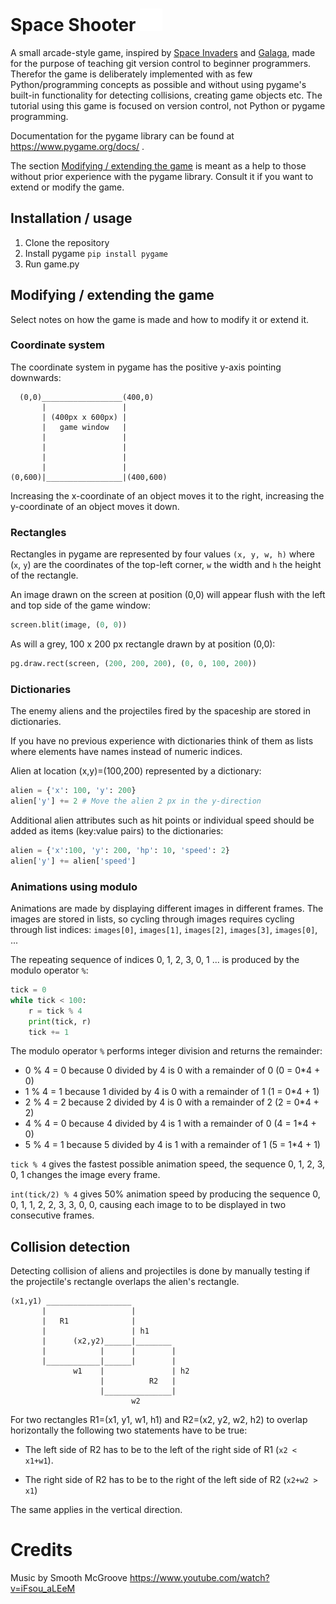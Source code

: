 # Space Shooter ![Alien sprite 0](images/alien_0.png)

A small arcade-style game, inspired by 
[Space Invaders](https://en.wikipedia.org/wiki/Space_Invaders) 
and [Galaga](https://en.wikipedia.org/wiki/Galaga),
made for the purpose of teaching git version control
to beginner programmers.
Therefor the game is deliberately implemented 
with as few Python/programming concepts as possible
and without using pygame's built-in functionality for
detecting collisions, creating game objects etc.
The tutorial using this game is focused on version control,
not Python or pygame programming. 

Documentation for the pygame library can be found at https://www.pygame.org/docs/ . 

The section [Modifying / extending the game](modifying-extending-the-game)
is meant as a help to those without prior experience with the pygame library.
Consult it if you want to extend or modify the game.


## Installation / usage
1. Clone the repository
2. Install pygame `pip install pygame`
3. Run game.py


## Modifying / extending the game 
Select notes on how the game is made and how to modify it or extend it.

### Coordinate system
The coordinate system in pygame has the positive y-axis pointing downwards:

```
  (0,0)__________________(400,0)
       |                 |
       | (400px x 600px) |
       |   game window   |
       |                 |
       |                 |
       |                 |
       |                 |
(0,600)|_________________|(400,600)
```
Increasing the x-coordinate of an object moves it to the right, 
increasing the y-coordinate of an object moves it down.

### Rectangles
Rectangles in pygame are represented by four values `(x, y, w, h)`
where (`x`, `y`) are the coordinates of the top-left corner, 
`w` the width and `h` the height of the rectangle.

An image drawn on the screen at position (0,0) will appear
flush with the left and top side of the game window:

``` python
screen.blit(image, (0, 0))
```

As will a grey, 100 x 200 px rectangle drawn by at position (0,0):

``` python
pg.draw.rect(screen, (200, 200, 200), (0, 0, 100, 200))
```

### Dictionaries
The enemy aliens and the projectiles fired by the spaceship are stored 
in dictionaries.

If you have no previous experience with dictionaries think of them 
as lists where elements have names instead of numeric indices.


Alien at location (x,y)=(100,200) represented by a dictionary:

``` python
alien = {'x': 100, 'y': 200}
alien['y'] += 2 # Move the alien 2 px in the y-direction
```

Additional alien attributes such as hit points or individual speed
should be added as items (key:value pairs) to the dictionaries:

``` python
alien = {'x':100, 'y': 200, 'hp': 10, 'speed': 2}
alien['y'] += alien['speed']
```

### Animations using modulo
Animations are made by displaying different images in different frames.
The images are stored in lists, so cycling through images 
requires cycling through list indices: 
`images[0]`, `images[1]`, `images[2]`, `images[3]`, `images[0]`, ...

The repeating sequence of indices 0, 1, 2, 3, 0, 1 ... is produced by 
the modulo operator `%`:

``` python
tick = 0
while tick < 100:
    r = tick % 4
    print(tick, r)
    tick += 1
```

The modulo operator `%` performs integer division and returns the remainder:
* 0 % 4 = 0 because 0 divided by 4 is 0 with a remainder of 0 (0 = 0*4 + 0) 
* 1 % 4 = 1 because 1 divided by 4 is 0 with a remainder of 1 (1 = 0*4 + 1)
* 2 % 4 = 2 because 2 divided by 4 is 0 with a remainder of 2 (2 = 0*4 + 2)
* 4 % 4 = 0 because 4 divided by 4 is 1 with a remainder of 0 (4 = 1*4 + 0)
* 5 % 4 = 1 because 5 divided by 4 is 1 with a remainder of 1 (5 = 1*4 + 1)

`tick % 4` gives the fastest possible animation speed, 
the sequence 0, 1, 2, 3, 0, 1 changes the image every frame.

`int(tick/2) % 4` gives 50% animation speed by producing the sequence 
0, 0, 1, 1, 2, 2, 3, 3, 0, 0, 
causing each image to  to be displayed in two consecutive frames.

## Collision detection
Detecting collision of aliens and projectiles is done by manually testing 
if the projectile's rectangle overlaps the alien's rectangle.

```
(x1,y1) ___________________
       |                   |
       |   R1              |
       |                   | h1
       |      (x2,y2)______|________
       |            |      |        |
       |____________|______|        |
              w1    |               | h2
                    |          R2   |
                    |_______________|
                           w2
```

For two rectangles R1=(x1, y1, w1, h1) and R2=(x2, y2, w2, h2)
to overlap horizontally the following two statements have to be true:

* The left side of R2 has to be to the left of the right side of R1
  (`x2 < x1+w1`).

* The right side of R2 has to be to the right of the left side of R2
  (`x2+w2 > x1`)

The same applies in the vertical direction.


# Credits
Music by Smooth McGroove
https://www.youtube.com/watch?v=iFsou_aLEeM